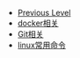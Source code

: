 <!-- docs/_sidebar.md created by Zachary Li -->

- [Previous Level](README)
- [docker相关](Linux\docker相关.md)
- [Git相关](Linux\Git相关.md)
- [linux常用命令](Linux\linux常用命令.md)
